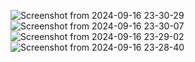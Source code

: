 ![Screenshot from 2024-09-16 23-30-29](https://github.com/user-attachments/assets/b5eb1448-b2fe-4cc4-ba87-d68013ea2513)
![Screenshot from 2024-09-16 23-30-07](https://github.com/user-attachments/assets/0f6d44ed-6046-4f80-bd77-87ec79c07bb6)
![Screenshot from 2024-09-16 23-29-02](https://github.com/user-attachments/assets/2d0f2a2a-1519-47f7-8444-4170a94777b7)
![Screenshot from 2024-09-16 23-28-40](https://github.com/user-attachments/assets/a733f7e7-a28d-482e-b152-5c50d2495f25)
